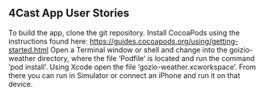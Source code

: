 ## 4Cast App User Stories

To build the app, clone the git repository.
Install CocoaPods using the instructions found here: https://guides.cocoapods.org/using/getting-started.html
Open a Terminal window or shell and change into the goizio-weather directory, where the file ‘Podfile’ is located and run the command ‘pod install’.
Using Xcode open the file ‘gozio-weather.xcworkspace’.
From there you can run in Simulator or connect an iPhone and run it on that device.